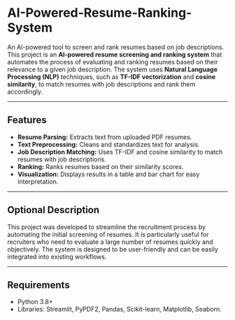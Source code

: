 # AI-Powered-Resume-Ranking-System
An AI-powered tool to screen and rank resumes based on job descriptions.
This project is an **AI-powered resume screening and ranking system** that automates the process of evaluating and ranking resumes based on their relevance to a given job description. The system uses **Natural Language Processing (NLP)** techniques, such as **TF-IDF vectorization** and **cosine similarity**, to match resumes with job descriptions and rank them accordingly.

---

## **Features**

- **Resume Parsing:** Extracts text from uploaded PDF resumes.
- **Text Preprocessing:** Cleans and standardizes text for analysis.
- **Job Description Matching:** Uses TF-IDF and cosine similarity to match resumes with job descriptions.
- **Ranking:** Ranks resumes based on their similarity scores.
- **Visualization:** Displays results in a table and bar chart for easy interpretation.

---

## **Optional Description**

This project was developed to streamline the recruitment process by automating the initial screening of resumes. It is particularly useful for recruiters who need to evaluate a large number of resumes quickly and objectively. The system is designed to be user-friendly and can be easily integrated into existing workflows.

---

## **Requirements**

- Python 3.8+
- Libraries: Streamlit, PyPDF2, Pandas, Scikit-learn, Matplotlib, Seaborn.
